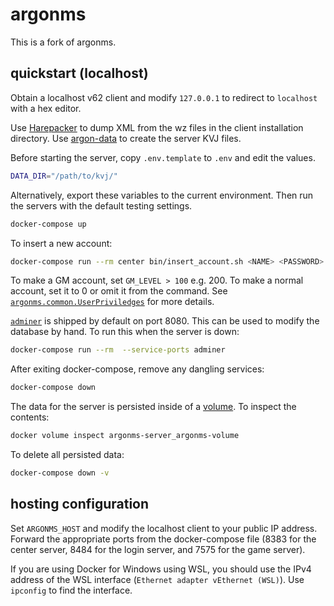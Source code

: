 # argonms

This is a fork of argonms.

## quickstart (localhost)

Obtain a localhost v62 client and modify `127.0.0.1` to redirect to `localhost`
with a hex editor.

Use [Harepacker](https://github.com/lastbattle/Harepacker-resurrected) to dump
XML from the wz files in the client installation directory. Use
[argon-data](https://github.com/geospiza-fortis/argonms-data/tree/docker) to
create the server KVJ files.

Before starting the server, copy `.env.template` to `.env` and edit the values.

```bash
DATA_DIR="/path/to/kvj/"
```

Alternatively, export these variables to the current environment. Then run the
servers with the default testing settings.

```bash
docker-compose up
```

To insert a new account:

```bash
docker-compose run --rm center bin/insert_account.sh <NAME> <PASSWORD> <GM_LEVEL>
```

To make a GM account, set `GM_LEVEL > 100` e.g. 200. To make a normal account,
set it to 0 or omit it from the command. See
[`argonms.common.UserPriviledges`](https://github.com/geospiza-fortis/argonms-server/blob/master/src/argonms/common/UserPrivileges.java)
for more details.

[`adminer`](https://www.adminer.org/) is shipped by default on port 8080. This
can be used to modify the database by hand. To run this when the server is down:

```bash
docker-compose run --rm  --service-ports adminer
```

After exiting docker-compose, remove any dangling services:

```bash
docker-compose down
```

The data for the server is persisted inside of a
[volume](https://docs.docker.com/storage/volumes/). To inspect the contents:

```bash
docker volume inspect argonms-server_argonms-volume
```

To delete all persisted data:

```bash
docker-compose down -v
```

## hosting configuration

Set `ARGONMS_HOST` and modify the localhost client to your public IP
address. Forward the appropriate ports from the docker-compose file (8383 for
the center server, 8484 for the login server, and 7575 for the game server).

If you are using Docker for Windows using WSL, you should use the IPv4 address
of the WSL interface (`Ethernet adapter vEthernet (WSL)`). Use `ipconfig` to
find the interface.

